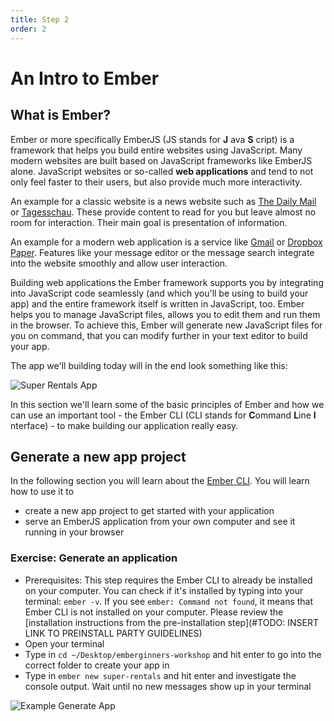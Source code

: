 ```yaml
---
title: Step 2
order: 2
---
```


# An Intro to Ember

## What is Ember?

Ember or more specifically EmberJS (JS stands for **J** ava **S** cript) is a framework that helps you build entire websites using JavaScript. Many modern websites are built based on JavaScript frameworks like EmberJS alone. JavaScript websites or so-called **web applications** and tend to not only feel faster to their users, but also provide much more interactivity.

An example for a classic website is a news website such as [The Daily Mail](https://www.dailymail.co.uk) or [Tagesschau](https://www.tagesschau.de). These provide content to read for you but leave almost no room for interaction. Their main goal is presentation of information.

An example for a modern web application is a service like [Gmail](https://gmail.com) or [Dropbox Paper](https://paper.dropbox.com).
Features like your message editor or the message search integrate into the website smoothly and allow user interaction.

Building web applications the Ember framework supports you by integrating into JavaScript code seamlessly
(and which you'll be using to build your app) and the entire framework itself is written in JavaScript, too.
Ember helps you to manage JavaScript files, allows you to edit them and run them in the browser. To achieve this, Ember will generate new JavaScript files for you on command, that you can modify further in your text editor to build your app.

The app we'll building today will in the end look something like this:

![Super Rentals App](/images/super_rentals_demo.png)

In this section we'll learn some of the basic principles of Ember and how we can use an important tool - the Ember CLI (CLI stands for **C**ommand **L**ine **I** nterface) - to make building our application really easy.

## Generate a new app project

In the following section you will learn about the [Ember CLI](https://cli.emberjs.com/release/). You will learn how to use it to
- create a new app project to get started with your application
- serve an EmberJS application from your own computer and see it running in your browser

### Exercise: Generate an application

- Prerequisites: This step requires the Ember CLI to already be installed on your computer. You can check if it's installed by typing into your terminal: `ember -v`. If you see `ember: Command not found`, it means that Ember CLI is not installed on your computer. Please review the [installation instructions from the pre-installation step](#TODO: INSERT LINK TO PREINSTALL PARTY GUIDELINES)
- Open your terminal
- Type in `cd ~/Desktop/emberginners-workshop` and hit enter to go into the correct folder to create your app in
- Type in `ember new super-rentals` and hit enter and investigate the console output. Wait until no new messages show up in your terminal

![Example Generate App](/images/ember_demo-2a.gif)
